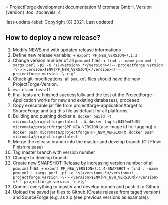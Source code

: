 = ProjectForge development documentation
Micromata GmbH, Version {version}
:toc:
:toclevels: 4

:last-update-label: Copyright (C) 2021, Last updated

## How to deploy a new release?

1. Modify NEWS.md with updated release informations
2. Define new release variable: +
   `export PF_NEW_VERSION=7.1.3`
3. Change version number of all `pom.xml` files: +
   `find . -name pom.xml | xargs perl -pi -e 's|<version>.*</version><!-- projectforge.version -\->|<version>$ENV{PF_NEW_VERSION}</version><!-- projectforge.version -\->|g'`
4. Check git-modifications: all `pom.xml` files should have the new ProjectForge-Version.
5. `mvn clean install`
6. If all tests are finished successfully and the test of the ProjectForge-Application works for new and existing databases), proceeed:
7. Copy executable jar file from projectforge-application/target to SourceForge and tag this file as default for all platforms
8. Building and pushing docker
    a. `docker build -t micromata/projectforge:latest .`
    b. `docker tag bc0459ed7d01 micromata/projectforge:$PF_NEW_VERSION` (use image id for tagging)
    c. `docker push micromata/projectforge:PF_NEW_VERSION`
    d. `docker push micromata/projectforge:latest`
9. Merge the release branch into the master and develop branch (Git Flow: Finish release)
10. Tag master branch with version number
11. Change to develop branch
12. Create new SNAPSHOT-Release by increasing version number of all `pom.xml` files: +
   `export PF_NEW_VERSION=7.1.4-SNAPSHOT` +
   `find . -name pom.xml | xargs perl -pi -e 's|<version>.*</version><!-- projectforge.version -\->|<version>$ENV{PF_NEW_VERSION}</version><!-- projectforge.version -\->|g'`
13. Commit everything to master and develop branch and push it to Github
14. Upload the saved jar files to Github (Create release from taged version) and SourceForge (e.g. as zip (see previous versions as example)).
